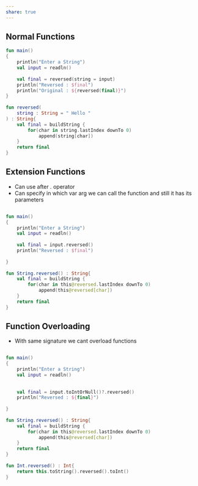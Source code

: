 ```yaml
---
share: true
---
```


## Normal Functions
```kotlin
fun main()  
{  
    println("Enter a String")  
    val input = readln()  
  
    val final = reversed(string = input)  
    println("Reversed : $final")  
    println("Original : ${reversed(final)}")  
}  
  
fun reversed(  
    string : String = " Hello "  
) : String{  
    val final = buildString {  
        for(char in string.lastIndex downTo 0)  
            append(string[char])  
    }  
    return final  
}
```
## Extension Functions
* Can use after *.* operator
* Can specify in which var arg we can call the function and still it has its parameters
```kotlin
  
fun main()  
{  
    println("Enter a String")  
    val input = readln()  
  
    val final = input.reversed()  
    println("Reversed : $final")  
  
}   
  
fun String.reversed() : String{  
    val final = buildString {  
        for(char in this@reversed.lastIndex downTo 0)  
            append(this@reversed[char])  
    }  
    return final  
}
```

## Function Overloading
* With same signature we cant overload functions

```kotlin
  
fun main()  
{  
    println("Enter a String")  
    val input = readln()  
  
  
    val final = input.toIntOrNull()?.reversed()  
    println("Reversed : ${final}")  
  
}  
  
fun String.reversed() : String{  
    val final = buildString {  
        for(char in this@reversed.lastIndex downTo 0)  
            append(this@reversed[char])  
    }  
    return final  
}  
  
fun Int.reversed() : Int{  
    return this.toString().reversed().toInt()  
}
```